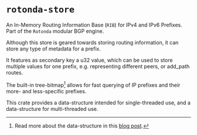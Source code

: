 # `rotonda-store`

An In-Memory Routing Information Base (`RIB`) for IPv4 and IPv6 Prefixes. Part
of the `Rotonda` modular BGP engine.

Although this store is geared towards storing routing information, it can
store any type of metadata for a prefix.

It features as secondary key a u32 value, which can be used to store multiple
values for one prefix, e.g. representing different peers, or add_path routes.

The built-in tree-bitmap[^1] allows for fast querying of IP prefixes and their
more- and less-specific prefixes.

This crate provides a data-structure intended for single-threaded use, and a
data-structure for  multi-threaded use.

[^1]: Read more about the data-structure in this [blog post](https://blog.nlnetlabs.nl/donkeys-mules-horses/).
